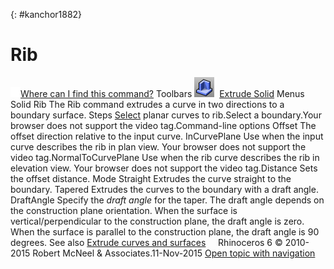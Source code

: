 ---
---

{: #kanchor1882}
# Rib
 [![images/transparent.gif](images/transparent.gif)Where can I find this command?](javascript:void(0);) Toolbars
![images/rib.png](images/rib.png) [Extrude Solid](extrude-solid-toolbar.html) 
Menus
Solid
Rib
The Rib command extrudes a curve in two directions to a boundary surface.
Steps
 [Select](select-objects.html) planar curves to rib.Select a boundary.Your browser does not support the video tag.Command-line options
Offset
The offset direction relative to the input curve.
InCurvePlane
Use when the input curve describes the rib in plan view.
Your browser does not support the video tag.NormalToCurvePlane
Use when the rib curve describes the rib in elevation view.
Your browser does not support the video tag.Distance
Sets the offset distance.
Mode
Straight
Extrudes the curve straight to the boundary.
Tapered
Extrudes the curves to the boundary with a draft angle.
DraftAngle
Specify the *draft angle* for the taper.
The draft angle depends on the construction plane orientation. When the surface is vertical/perpendicular to the construction plane, the draft angle is zero. When the surface is parallel to the construction plane, the draft angle is 90 degrees.
See also
 [Extrude curves and surfaces](sak-extrude.html) 
&#160;
&#160;
Rhinoceros 6 © 2010-2015 Robert McNeel &amp; Associates.11-Nov-2015
 [Open topic with navigation](rib.html) 

